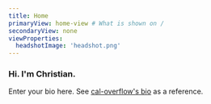 ```yaml
---
title: Home
primaryView: home-view # What is shown on /
secondaryView: none
viewProperties:
  headshotImage: 'headshot.png'
---
```



<!-- ## Hi. I'm Christian. <span class="motion-safe:animate-hand-wave animation-inline">👋</span> -->
### Hi. I'm Christian. <hand-wave />

Enter your bio here. See [cal-overflow's bio](https://github.com/cal-overflow/site/blob/master/src/content/home/index.md?plain=1) as a reference.
